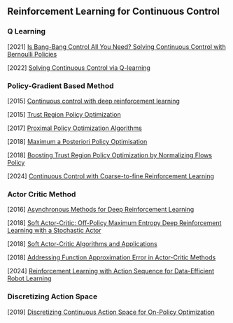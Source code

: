 ## Reinforcement Learning for Continuous Control

### Q Learning

[2021] [Is Bang-Bang Control All You Need? Solving Continuous Control with Bernoulli Policies](https://arxiv.org/abs/2111.02552)

[2022] [Solving Continuous Control via Q-learning](https://arxiv.org/abs/2210.12566)



### Policy-Gradient  Based Method

[2015] [Continuous control with deep reinforcement learning](https://arxiv.org/abs/1509.02971)

[2015] [Trust Region Policy Optimization](https://arxiv.org/abs/1502.05477)

[2017] [Proximal Policy Optimization Algorithms](https://arxiv.org/abs/1707.06347)

[2018] [Maximum a Posteriori Policy Optimisation](https://arxiv.org/abs/1806.06920)

[2018] [Boosting Trust Region Policy Optimization by Normalizing Flows Policy](https://arxiv.org/abs/1809.10326)

[2024] [Continuous Control with Coarse-to-fine Reinforcement Learning](https://arxiv.org/abs/2407.07787)



### Actor Critic Method

[2016] [Asynchronous Methods for Deep Reinforcement Learning](https://arxiv.org/abs/1602.01783)

[2018] [Soft Actor-Critic: Off-Policy Maximum Entropy Deep Reinforcement Learning with a Stochastic Actor](https://arxiv.org/abs/1801.01290)

[2018] [Soft Actor-Critic Algorithms and Applications](https://arxiv.org/abs/1812.05905)

[2018] [Addressing Function Approximation Error in Actor-Critic Methods](https://arxiv.org/abs/1802.09477)

[2024] [Reinforcement Learning with Action Sequence for Data-Efficient Robot Learning](https://arxiv.org/abs/2411.12155)



### Discretizing Action Space

[2019] [Discretizing Continuous Action Space for On-Policy Optimization](https://arxiv.org/abs/1901.10500)